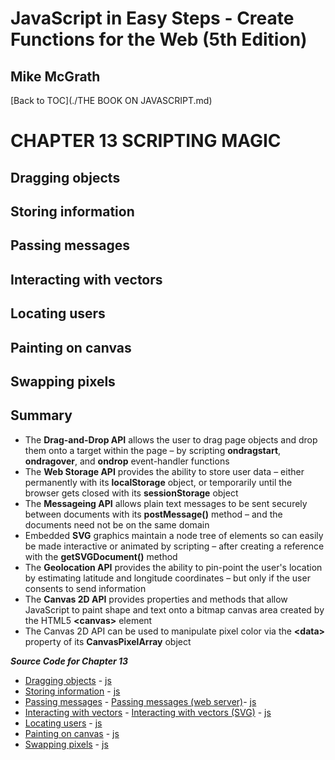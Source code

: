 # **JavaScript in Easy Steps - Create Functions for the Web (5th Edition)**
## Mike McGrath

[Back to TOC](./THE BOOK ON JAVASCRIPT.md)

# CHAPTER 13 SCRIPTING MAGIC
## Dragging objects
## Storing information
## Passing messages
## Interacting with vectors
## Locating users
## Painting on canvas
## Swapping pixels
## Summary<br>
   * The __Drag-and-Drop API__ allows the user to drag page objects and drop them onto a target within the
     page – by scripting __ondragstart__, __ondragover__, and __ondrop__ event-handler functions
   * The __Web Storage API__ provides the ability to store user data – either permanently with its
     __localStorage__ object, or temporarily until the browser gets closed with its __sessionStorage__
	 object
   * The __Messageing API__ allows plain text messages to be sent securely between documents with its
     __postMessage()__ method – and the documents need not be on the same domain
   * Embedded __SVG__ graphics maintain a node tree of elements so can easily be made interactive or
     animated by scripting – after creating a reference with the __getSVGDocument()__ method
   * The __Geolocation API__ provides the ability to pin-point the user's location by estimating latitude
     and longitude coordinates – but only if the user consents to send information
   * The __Canvas 2D API__ provides properties and methods that allow JavaScript to paint shape and text
     onto a bitmap canvas area created by the HTML5 **<canvas\>** element
   * The Canvas 2D API can be used to manipulate pixel color via the **<data\>** property of its
     __CanvasPixelArray__ object

***Source Code for Chapter 13***
<ul>
  <li><a href="src/13-Scripting magic/dragndrop.html">Dragging objects</a> -
	<a href="src/13-Scripting magic/dragndrop.js"> js</a></li>
  <li><a href="src/13-Scripting magic/webstorage.html">Storing information</a> -
	<a href="src/13-Scripting magic/webstorage.js"> js</a></li>
  <li><a href="src/13-Scripting magic/msg-send.html">Passing messages</a> -
	<a href="src/13-Scripting magic/msg-receive.html">Passing messages (web server)</a>-
	<a href="src/13-Scripting magic/msg.js"> js</a></li>
  <li><a href="src/13-Scripting magic/interact.html">Interacting with vectors</a> -
	<a href="src/13-Scripting magic/interact.svg">Interacting with vectors (SVG)</a> -
	<a href="src/13-Scripting magic/interact.js"> js</a></li>
  <li><a href="src/13-Scripting magic/geolocation.html">Locating users</a> -
	<a href="src/13-Scripting magic/geolocation.js"> js</a></li>
  <li><a href="src/13-Scripting magic/canvas.html">Painting on canvas</a> -
	<a href="src/13-Scripting magic/canvas.js"> js</a></li>
  <li><a href="src/13-Scripting magic/pixel.html">Swapping pixels</a> -
	<a href="src/13-Scripting magic/pixel.js"> js</a></li>
</ul>